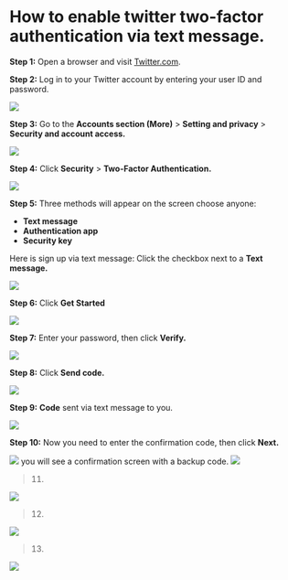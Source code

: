 # How to enable twitter two-factor authentication via text message.

**Step 1:** Open a browser and visit [Twitter.com](https://twitter.com).

**Step 2:** Log in to your Twitter account by entering your user ID and password.

![](images/01.png)

**Step 3:** Go to the **Accounts section (More)** > **Setting and privacy** > **Security and account access.**

![](images/02.png)

**Step 4:** Click **Security** > **Two-Factor Authentication.** 

![](images/03.png) 

**Step 5:** Three methods will appear on the screen choose anyone:
- **Text message**
- **Authentication app**
- **Security key**

Here is sign up via text message: Click the checkbox next to a **Text message.**

![](images/06.png)

**Step 6:** Click **Get Started** 

![](images/07.png)

**Step 7:** Enter your password, then click **Verify.**

![](images/08.png)

**Step 8:** Click **Send code.**

![](images/09.png)

**Step 9:** **Code** sent via text message to you. 

![](images/09-1.png)

**Step 10:**  Now you need to enter the confirmation code,  then click **Next.** 

![](images/10.png)
you will see a confirmation screen with a backup code.
![](images/11.png)

>  11. 

![](images/12.png)

>  12. 

![](images/13.png)

>  13. 

![](images/14.png)

